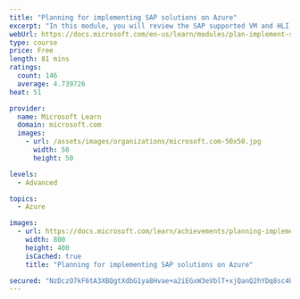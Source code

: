 ```yaml
---
title: "Planning for implementing SAP solutions on Azure"
excerpt: "In this module, you will review the SAP supported VM and HLI types, the OS and DBMS releases for SAP in Azure, and the SAPS throughput estimates provided by Azure VMs and HLI."
webUrl: https://docs.microsoft.com/en-us/learn/modules/plan-implement-sap-solutions/
type: course
price: Free
length: 81 mins
ratings:
  count: 146
  average: 4.739726
heat: 51

provider:
  name: Microsoft Learn
  domain: microsoft.com
  images:
    - url: /assets/images/organizations/microsoft.com-50x50.jpg
      width: 50
      height: 50

levels:
  - Advanced

topics:
  - Azure

images:
  - url: https://docs.microsoft.com/learn/achievements/planning-implementing-sap-solutions-azure-social.png
    width: 800
    height: 400
    isCached: true
    title: "Planning for implementing SAP solutions on Azure"

secured: "NzDczO7kF6tA3XBQgtXdbG1ya8Hvae+a2iEGxW3eVblT+xjQanQ2hYDq8sc4UTYrPyONU4LFpTAZhnElq/0H1AysgXzajQ2HkxH1PrabZHfnmnvGE4C8kSGnO5Gw+Y/UIrIw3PJm8qihAlLuf5Oo9fyqQO+OJrjM5NU/KkZWazn+sg0UD571niLLiT8ZXNzbcnZTnigjNU0rH0ULHqitzVM6sV1MmcmxjwX2UCnJL3AmppBc2c8ylZc3tM5fPkxd7NFV6Ui3CDhwGbYDa4VuscV63xC/7Jukxc8V3L2kXK3YiJoPIEMa6VeEcTOY9GbMPha4LH737JK4xUWgyP03GmY5rH0cGvOfILd1/oG2oW8PqTe6c/Ofz4GkuQ6lXNCx1MK8716g+oa8J7YJeAXIOg==;sEh0WnGzHcshT0TL1KwgOQ=="
---
```


